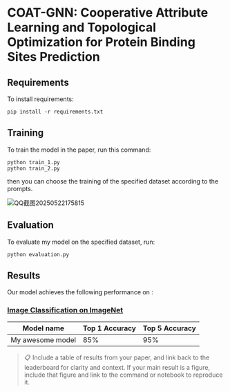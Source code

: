# COAT-GNN: Cooperative Attribute Learning and Topological Optimization for Protein Binding Sites Prediction

## Requirements

To install requirements:

```setup
pip install -r requirements.txt
```

## Training

To train the model in the paper, run this command:

```train
python train_1.py
python train_2.py
```

then you can choose the training of the specified dataset according to the prompts.

![QQ截图20250522175815](https://github.com/user-attachments/assets/8446b5a7-253a-4e3b-a8ba-6d08fd8c2294)

## Evaluation

To evaluate my model on the specified dataset, run:

```eval
python evaluation.py
```

## Results

Our model achieves the following performance on :

### [Image Classification on ImageNet](https://paperswithcode.com/sota/image-classification-on-imagenet)

| Model name         | Top 1 Accuracy  | Top 5 Accuracy |
| ------------------ |---------------- | -------------- |
| My awesome model   |     85%         |      95%       |

>📋  Include a table of results from your paper, and link back to the leaderboard for clarity and context. If your main result is a figure, include that figure and link to the command or notebook to reproduce it. 
